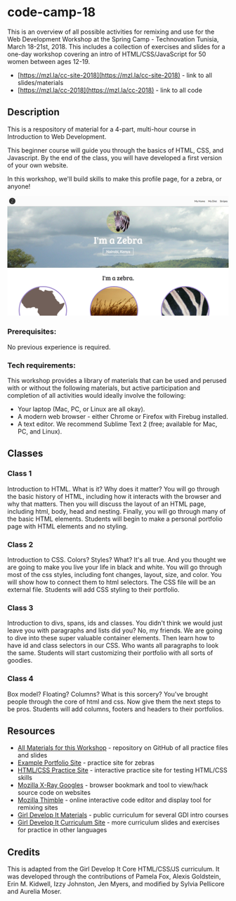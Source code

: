 # code-camp-18
This is an overview of all possible activities for remixing and use for the Web Development Workshop at the Spring Camp - Technovation Tunisia, March 18-21st, 2018. This includes a collection of exercises and slides for a one-day workshop covering an intro of HTML/CSS/JavaScript for 50 women between ages 12-19.

* [https://mzl.la/cc-site-2018](https://mzl.la/cc-site-2018) - link to all slides/materials
* [https://mzl.la/cc-2018](https://mzl.la/cc-2018) - link to all code

## Description
This is a respository of material for a 4-part, multi-hour course in Introduction to Web Development.

This beginner course will guide you through the basics of HTML, CSS, and Javascript. By the end of the class, you will have developed a first version of your own website.

In this workshop, we'll build skills to make this profile page, for a zebra, or anyone!

<img src="img/sample-page.png" alt="Screenshot of a sample page"/>

### Prerequisites:
No previous experience is required.

### Tech requirements:
This workshop provides a library of materials that can be used and perused with or without the following materials, but active participation and completion of all activities would ideally involve the following:

 - Your laptop (Mac, PC, or Linux are all okay).
 - A modern web browser - either Chrome or Firefox with Firebug installed.
 - A text editor. We recommend Sublime Text 2 (free; available for Mac, PC, and Linux).

## Classes
### Class 1
Introduction to HTML. What is it? Why does it matter?
You will go through the basic history of HTML, including how it interacts with the browser and why that matters.
Then you will discuss the layout of an HTML page, including html, body, head and nesting.
Finally, you will go through many of the basic HTML elements.
Students will begin to make a personal portfolio page with HTML elements and no styling.

### Class 2
Introduction to CSS. Colors? Styles? What? It's all true. And you thought we are going to make you live your life in black and white.
You will go through most of the css styles, including font changes, layout, size, and color. You will show how to connect them to html selectors. The CSS file will be an external file.
Students will add CSS styling to their portfolio.

### Class 3
Introduction to divs, spans, ids and classes. You didn't think we would just leave you with paragraphs and lists did you? No, my friends. We are going to dive into these super valuable container elements. Then learn how to have id and class selectors in our CSS. Who wants all paragraphs to look the same.
Students will start customizing their portfolio with all sorts of goodies.

### Class 4
Box model? Floating? Columns? What is this sorcery? You've brought people through the core of html and css. Now give them the next steps to be pros. Students will add columns, footers and headers to their portfolios.

## Resources
* [All Materials for this Workshop](https://github.com/auremoser/code-camp-18) - repository on GitHub of all practice files and slides
* [Example Portfolio Site](http://aureliamoser.com/code-camp-18/practice/index.html) - practice site for zebras
* [HTML/CSS Practice Site](http://webdive.ktam.org/web/basics) - interactive practice site for testing HTML/CSS skills
* [Mozilla X-Ray Googles](https://goggles.mozilla.org/) - browser bookmark and tool to view/hack source code on websites
* [Mozilla Thimble](https://thimble.mozilla.org/) - online interactive code editor and display tool for remixing sites
* [Girl Develop It Materials](https://www.girldevelopit.com/materials) - public curriculum for several GDI intro courses
* [Girl Develop It Curriculum Site](http://girldevelopit.github.io/gdi-curriculum-site/) - more curriculum slides and exercises for practice in other languages 

## Credits
This is adapted from the Girl Develop It Core HTML/CSS/JS curriculum. It was developed through the contributions of Pamela Fox, Alexis Goldstein, Erin M. Kidwell, Izzy Johnston, Jen Myers, and modified by Sylvia Pellicore and Aurelia Moser.



